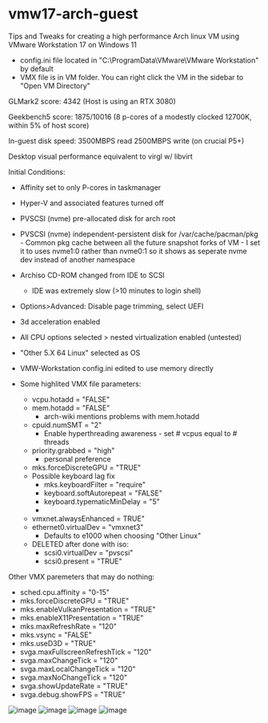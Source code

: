# vmw17-arch-guest
Tips and Tweaks for creating a high performance Arch linux VM using VMware Workstation 17 on Windows 11 
 - config.ini file located in "C:\ProgramData\VMware\VMware Workstation" by default
 - VMX file is in VM folder. You can right click the VM in the sidebar to "Open VM Directory"

GLMark2 score: 4342 (Host is using an RTX 3080) 
 
Geekbench5 score: 1875/10016 (8 p-cores of a modestly clocked 12700K, within 5% of host score) 
 
In-guest disk speed: 3500MBPS read 2500MBPS write (on crucial P5+)
 
Desktop visual performance equivalent to virgl w/ libvirt 
 

Initial Conditions:
- Affinity set to only P-cores in taskmanager
- Hyper-V and associated features turned off
- PVSCSI (nvme) pre-allocated disk for arch root
- PVSCSI (nvme) independent-persistent disk for /var/cache/pacman/pkg
		- Common pkg cache between all the future snapshot forks of VM
		- I set it to uses nvme1:0 rather than nvme0:1 so it shows as seperate nvme dev instead of another namespace
- Archiso CD-ROM changed from IDE to SCSI
    - IDE was extremely slow (>10 minutes to login shell)
- Options>Advanced: Disable page trimming, select UEFI
- 3d acceleration enabled
- All CPU options selected > nested virtualization enabled (untested)
- "Other 5.X 64 Linux" selected as OS
- VMW-Workstation config.ini edited to use memory directly
  
- Some highlited VMX file parameters:
  	- vcpu.hotadd = "FALSE"
	- mem.hotadd = "FALSE" 
		- arch-wiki mentions problems with mem.hotadd
	- cpuid.numSMT = "2"
		- Enable hyperthreading awareness - set # vcpus equal to # threads
	- priority.grabbed = "high"
		- personal preference
	- mks.forceDiscreteGPU = "TRUE"
	- Possible keyboard lag fix
		- mks.keyboardFilter = "require"
	  	- keyboard.softAutorepeat = "FALSE"
	  	- keyboard.typematicMinDelay = "5"
		- 
 	- vmxnet.alwaysEnhanced = TRUE" 
	- ethernet0.virtualDev = "vmxnet3"
		- Defaults to e1000 when choosing "Other Linux"
	- DELETED after done with iso:
	    - scsi0.virtualDev = "pvscsi"
	    - scsi0.present = "TRUE"
      
Other VMX paremeters that may do nothing:
  - sched.cpu.affinity = "0-15"
  - mks.forceDiscreteGPU = "TRUE"
  - mks.enableVulkanPresentation = "TRUE"
  - mks.enableX11Presentation = "TRUE"
  - mks.maxRefreshRate = "120"
  - mks.vsync = "FALSE"
  - mks.useD3D = "TRUE"
  - svga.maxFullscreenRefreshTick = "120"
  - svga.maxChangeTick = "120"
  - svga.maxLocalChangeTick = "120"
  - svga.maxNoChangeTick = "120"
  - svga.showUpdateRate = "TRUE"
  - svga.debug.showFPS = "TRUE"

![image](https://user-images.githubusercontent.com/8879385/222939206-ef699cc5-0045-4d04-9757-0b6f3adc1bcc.png)
![image](https://user-images.githubusercontent.com/8879385/222939228-e4e75d49-26c9-47c7-9981-414cc464c502.png)
![image](https://user-images.githubusercontent.com/8879385/222939237-67053530-f72e-47d8-9dbd-658cc2384207.png)
![image](https://user-images.githubusercontent.com/8879385/222939247-bbf5f23e-eb05-4466-b027-ab408c0e4f52.png)


